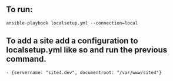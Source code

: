 ## To run:

``ansible-playbook localsetup.yml --connection=local``

## To add a site add a configuration to localsetup.yml like so and run the previous command.

``- {servername: "site4.dev", documentroot: "/var/www/site4"}``